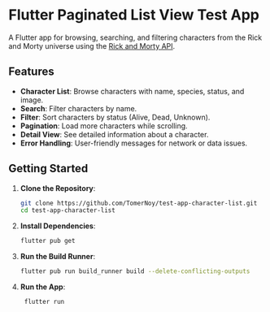# Flutter Paginated List View Test App

A Flutter app for browsing, searching, and filtering characters from the Rick and Morty universe using the [Rick and Morty API](https://rickandmortyapi.com/).

## Features

- **Character List**: Browse characters with name, species, status, and image.
- **Search**: Filter characters by name.
- **Filter**: Sort characters by status (Alive, Dead, Unknown).
- **Pagination**: Load more characters while scrolling.
- **Detail View**: See detailed information about a character.
- **Error Handling**: User-friendly messages for network or data issues.

## Getting Started

1. **Clone the Repository**:

   ```bash
   git clone https://github.com/TomerNoy/test-app-character-list.git
   cd test-app-character-list

   ```

2. **Install Dependencies**:

   ```bash
   flutter pub get

   ```

3. **Run the Build Runner**:

   ```bash
   flutter pub run build_runner build --delete-conflicting-outputs

   ```

4. **Run the App**:
   ```bash
    flutter run
   ```
